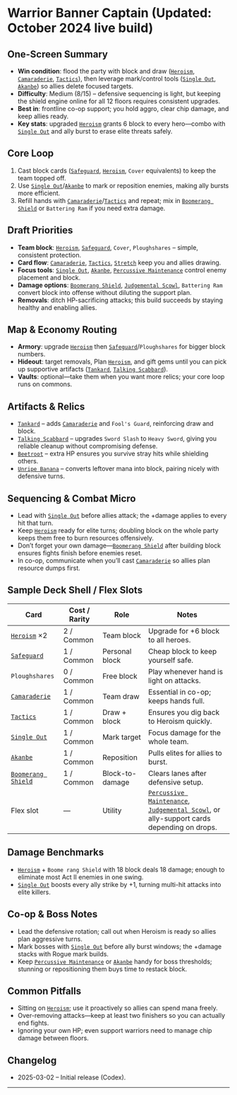 # Warrior Banner Captain (Updated: October 2024 live build)

## One-Screen Summary
- **Win condition**: flood the party with block and draw ([`Heroism`][card-heroism], [`Camaraderie`][card-camaraderie], [`Tactics`][card-tactics]), then leverage mark/control tools ([`Single Out`][card-single-out], [`Akanbe`][card-akanbe]) so allies delete focused targets.
- **Difficulty**: Medium (8/15) – defensive sequencing is light, but keeping the shield engine online for all 12 floors requires consistent upgrades.
- **Best in**: frontline co-op support; you hold aggro, clear chip damage, and keep allies ready.
- **Key stats**: upgraded [`Heroism`][card-heroism] grants 6 block to every hero—combo with [`Single Out`][card-single-out] and ally burst to erase elite threats safely.

## Core Loop
1. Cast block cards ([`Safeguard`][card-safeguard], [`Heroism`][card-heroism], `Cover` equivalents) to keep the team topped off.
2. Use [`Single Out`][card-single-out]/[`Akanbe`][card-akanbe] to mark or reposition enemies, making ally bursts more efficient.
3. Refill hands with [`Camaraderie`][card-camaraderie]/[`Tactics`][card-tactics] and repeat; mix in [`Boomerang Shield`][card-boomerang-shield] or `Battering Ram` if you need extra damage.

## Draft Priorities
- **Team block**: [`Heroism`][card-heroism], [`Safeguard`][card-safeguard], `Cover`, `Ploughshares` – simple, consistent protection.
- **Card flow**: [`Camaraderie`][card-camaraderie], [`Tactics`][card-tactics], [`Stretch`][card-stretch] keep you and allies drawing.
- **Focus tools**: [`Single Out`][card-single-out], [`Akanbe`][card-akanbe], [`Percussive Maintenance`][card-percussive-maintenance] control enemy placement and block.
- **Damage options**: [`Boomerang Shield`][card-boomerang-shield], [`Judgemental Scowl`][card-judgemental-scowl], `Battering Ram` convert block into offense without diluting the support plan.
- **Removals**: ditch HP-sacrificing attacks; this build succeeds by staying healthy and enabling allies.

## Map & Economy Routing
- **Armory**: upgrade [`Heroism`][card-heroism] then [`Safeguard`][card-safeguard]/`Ploughshares` for bigger block numbers.
- **Hideout**: target removals, Plan [`Heroism`][card-heroism], and gift gems until you can pick up supportive artifacts ([`Tankard`][card-tankard], [`Talking Scabbard`][card-talking-scabbard]).
- **Vaults**: optional—take them when you want more relics; your core loop runs on commons.

## Artifacts & Relics
- [`Tankard`][card-tankard] – adds [`Camaraderie`][card-camaraderie] and `Fool's Guard`, reinforcing draw and block.
- [`Talking Scabbard`][card-talking-scabbard] – upgrades `Sword Slash` to `Heavy Sword`, giving you reliable cleanup without compromising defense.
- [`Beetroot`][card-beetroot] – extra HP ensures you survive stray hits while shielding others.
- [`Unripe Banana`][card-unripe-banana] – converts leftover mana into block, pairing nicely with defensive turns.

## Sequencing & Combat Micro
- Lead with [`Single Out`][card-single-out] before allies attack; the +damage applies to every hit that turn.
- Keep [`Heroism`][card-heroism] ready for elite turns; doubling block on the whole party keeps them free to burn resources offensively.
- Don’t forget your own damage—[`Boomerang Shield`][card-boomerang-shield] after building block ensures fights finish before enemies reset.
- In co-op, communicate when you’ll cast [`Camaraderie`][card-camaraderie] so allies plan resource dumps first.

## Sample Deck Shell / Flex Slots
| Card | Cost / Rarity | Role | Notes |
| --- | --- | --- | --- |
| [`Heroism`][card-heroism] ×2 | 2 / Common | Team block | Upgrade for +6 block to all heroes.
| [`Safeguard`][card-safeguard] | 1 / Common | Personal block | Cheap block to keep yourself safe.
| `Ploughshares` | 0 / Common | Free block | Play whenever hand is light on attacks.
| [`Camaraderie`][card-camaraderie] | 1 / Common | Team draw | Essential in co-op; keeps hands full.
| [`Tactics`][card-tactics] | 1 / Common | Draw + block | Ensures you dig back to Heroism quickly.
| [`Single Out`][card-single-out] | 1 / Common | Mark target | Focus damage for the whole team.
| [`Akanbe`][card-akanbe] | 1 / Common | Reposition | Pulls elites for allies to burst.
| [`Boomerang Shield`][card-boomerang-shield] | 1 / Common | Block-to-damage | Clears lanes after defensive setup.
| Flex slot | — | Utility | [`Percussive Maintenance`][card-percussive-maintenance], [`Judgemental Scowl`][card-judgemental-scowl], or ally-support cards depending on drops. |

## Damage Benchmarks
- [`Heroism`][card-heroism] + `Boome rang Shield` with 18 block deals 18 damage; enough to eliminate most Act II enemies in one swing.
- [`Single Out`][card-single-out] boosts every ally strike by +1, turning multi-hit attacks into elite killers.

## Co-op & Boss Notes
- Lead the defensive rotation; call out when Heroism is ready so allies plan aggressive turns.
- Mark bosses with [`Single Out`][card-single-out] before ally burst windows; the +damage stacks with Rogue mark builds.
- Keep [`Percussive Maintenance`][card-percussive-maintenance] or [`Akanbe`][card-akanbe] handy for boss thresholds; stunning or repositioning them buys time to restack block.

## Common Pitfalls
- Sitting on [`Heroism`][card-heroism]; use it proactively so allies can spend mana freely.
- Over-removing attacks—keep at least two finishers so you can actually end fights.
- Ignoring your own HP; even support warriors need to manage chip damage between floors.

## Changelog
- 2025-03-02 – Initial release (Codex).

---

[card-heroism]: https://hellcard.fandom.com/wiki/Heroism "Heroism | Hellcard Wiki"
[card-camaraderie]: https://hellcard.fandom.com/wiki/Camaraderie "Camaraderie | Hellcard Wiki"
[card-single-out]: https://hellcard.fandom.com/wiki/Single_Out "Single Out | Hellcard Wiki"
[card-akanbe]: https://hellcard.fandom.com/wiki/Akanbe "Akanbe | Hellcard Wiki"
[card-boomerang-shield]: https://hellcard.fandom.com/wiki/Boomerang_Shield "Boomerang Shield | Hellcard Wiki"
[card-safeguard]: https://hellcard.fandom.com/wiki/Safeguard "Safeguard | Hellcard Wiki"
[card-tactics]: https://hellcard.fandom.com/wiki/Tactics "Tactics | Hellcard Wiki"
[card-stretch]: https://hellcard.fandom.com/wiki/Stretch "Stretch | Hellcard Wiki"
[card-percussive-maintenance]: https://hellcard.fandom.com/wiki/Percussive_Maintenance "Percussive Maintenance | Hellcard Wiki"
[card-judgemental-scowl]: https://hellcard.fandom.com/wiki/Judgemental_Scowl "Judgemental Scowl | Hellcard Wiki"
[card-locations]: https://hellcard.fandom.com/wiki/Locations "Locations | Hellcard Wiki"
[card-tankard]: https://hellcard.fandom.com/wiki/Tankard "Tankard | Hellcard Wiki"
[card-talking-scabbard]: https://hellcard.fandom.com/wiki/Talking_Scabbard "Talking Scabbard | Hellcard Wiki"
[card-beetroot]: https://hellcard.fandom.com/wiki/Beetroot "Beetroot | Hellcard Wiki"
[card-unripe-banana]: https://hellcard.fandom.com/wiki/Unripe_Banana "Unripe Banana | Hellcard Wiki"
